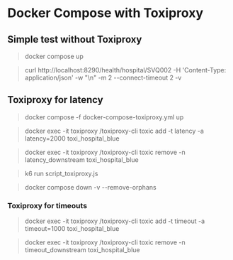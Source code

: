 # Docker Compose with Toxiproxy

## Simple test without Toxiproxy

> docker compose up

> curl http://localhost:8290/health/hospital/SVQ002 -H 'Content-Type: application/json' -w "\n" -m 2 --connect-timeout 2 -v

## Toxiproxy for latency

> docker compose -f docker-compose-toxiproxy.yml up

> docker exec -it toxiproxy /toxiproxy-cli toxic add -t latency -a latency=2000 toxi_hospital_blue

> docker exec -it toxiproxy /toxiproxy-cli toxic remove -n latency_downstream toxi_hospital_blue

> k6 run script_toxiproxy.js

> docker compose down -v --remove-orphans

### Toxiproxy for timeouts 

> docker exec -it toxiproxy /toxiproxy-cli toxic add -t timeout -a timeout=1000 toxi_hospital_blue

> docker exec -it toxiproxy /toxiproxy-cli toxic remove -n timeout_downstream toxi_hospital_blue